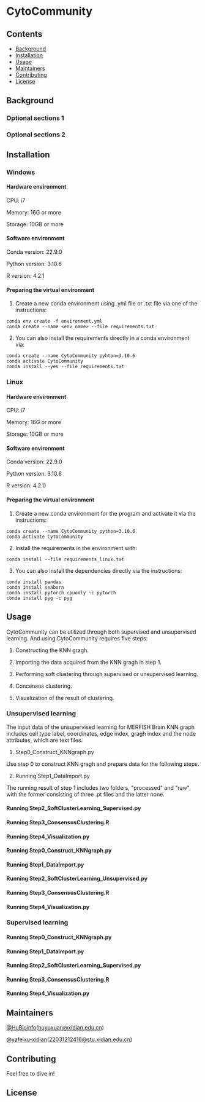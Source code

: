 # CytoCommunity

## Contents

- [Background](#background)
- [Installation](#installation)
- [Usage](#usage)
- [Maintainers](#maintainers)
- [Contributing](#contributing)
- [License](#license)

## Background

### Optional sections 1


### Optional sections 2


## Installation

### Windows

#### Hardware environment 

CPU: i7

Memory: 16G or more

Storage: 10GB or more

#### Software environment 

Conda version: 22.9.0

Python version: 3.10.6

R version: 4.2.1

#### Preparing the virtual environment

1. Create a new conda environment using .yml file or .txt file via one of the instructions:

```
conda env create -f environment.yml
conda create --name <env_name> --file requirements.txt
```

2. You can also install the requirements directly in a conda environment via:

```
conda create --name CytoCommunity pyhton=3.10.6
conda activate CytoCommunity
conda install --yes --file requirements.txt
```

### Linux

#### Hardware environment 

CPU: i7

Memory: 16G or more

Storage: 10GB or more

#### Software environment 

Conda version: 22.9.0

Python version: 3.10.6

R version: 4.2.0

#### Preparing the virtual environment 

1. Create a new conda environment for the program and activate it via the instructions:

```
conda create --name CytoCommunity python=3.10.6
conda activate CytoCommunity
```

2. Install the requirements in the environment with:

```
conda install --file requirements_linux.txt
```

3. You can also install the dependencies directly via the instructions:

```
conda install pandas
conda install seaborn
conda install pytorch cpuonly -c pytorch
conda install pyg -c pyg
```

## Usage

CytoCommunity can be utilized through both supervised and unsupervised learning. And using CytoCommunity requires five steps:

  1. Constructing the KNN gragh.

  2. Importing the data acquired from the KNN gragh in step 1.

  3. Performing soft clustering through supervised or unsupervised learning.

  4. Concensus clustering.

  5. Visualization of the result of clustering.

### Unsupervised learning

The input data of the unsupervised learning for MERFISH Brain KNN graph includes cell type label, coordinates, edge index, gragh index and the node attributes, which are text files.

1. Step0_Construct_KNNgraph.py

Use step 0 to construct KNN gragh and prepare data for the following steps.

2. Running Step1_DataImport.py

The running result of step 1 includes two folders, "processed" and "raw", with the former consisting of three .pt files and the latter none. 

#### Running Step2_SoftClusterLearning_Supervised.py

#### Running Step3_ConsensusClustering.R

#### Running Step4_Visualization.py

#### Running Step0_Construct_KNNgraph.py

#### Running Step1_DataImport.py

#### Running Step2_SoftClusterLearning_Unsupervised.py

#### Running Step3_ConsensusClustering.R

#### Running Step4_Visualization.py

### Supervised learning

#### Running Step0_Construct_KNNgraph.py

#### Running Step1_DataImport.py

#### Running Step2_SoftClusterLearning_Supervised.py

#### Running Step3_ConsensusClustering.R

#### Running Step4_Visualization.py

## Maintainers

[@HuBioinfo](https://github.com/huBioinfo)(huyuxuan@xidian.edu.cn)

[@yafeixu-xidian](https://github.com/yafeixu-xidian)(22031212416@stu.xidian.edu.cn)

## Contributing

Feel free to dive in!

## License

